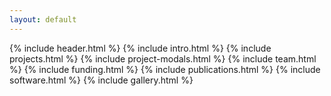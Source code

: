 ```yaml
---
layout: default
---
```

{% include header.html %}
{% include intro.html %}
{% include projects.html %}
{% include project-modals.html %}
{% include team.html %}
{% include funding.html %}
{% include publications.html %}
{% include software.html %}
{% include gallery.html %}
